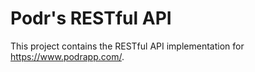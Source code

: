 # Podr's RESTful API

This project contains the RESTful API implementation for https://www.podrapp.com/.
